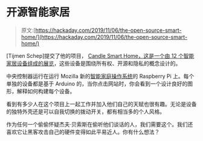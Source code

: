 # 开源智能家居

> 原文:[https://hackaday.com/2019/11/06/the-open-source-smart-home/](https://hackaday.com/2019/11/06/the-open-source-smart-home/)

[Tijmen Schep]提交了他的项目， [Candle Smart Home，这是一个由 12 个智能家居设备组成的展览](https://www.candlesmarthome.com/)，这些设备是围绕所有权、开源和隐私的概念设计的。

中央控制器运行在运行 Mozilla 新的[智能家庭操作系统](https://hacks.mozilla.org/2019/04/introducing-mozilla-webthings/)的 Raspberry Pi 上。每个单独的设备都是基于 Arduino 的，当你点击网站时，你会看到一个设计良好的图形，解释如何构建每个设备。

看到有多少人在这个项目上一起工作并加入他们自己的天赋也很有趣。无论是设备的独特外壳还是可以自我切换的拨动开关，都有相当多的个人风格。

作为任何一个偷偷怀疑杰夫·贝索斯在偷听他们谈话的人，我们需要这个。我们还喜欢它让黑客攻击自己的硬件变得如此平易近人。你有什么想法？